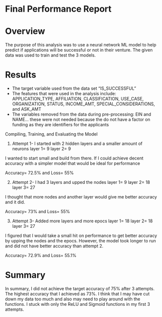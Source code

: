 # Final Performance Report 

# Overview
The purpose of this analysis was to use a neural network ML model to help predict if applications will be successful or not in their venture.
The given data was used to train and test the 3 models. 

# Results
- The target variable used from the data set “IS_SUCCESSFUL”
- The features that were used in the analysis include: APPLICATION_TYPE, AFFILIATION, CLASSIFICATION, USE_CASE, ORGANIZATION, STATUS, INCOME_AMT, SPECIAL_CONSIDERATIONS, and ASK_AMT
- The variables removed from the data during pre-processing: EIN and NAME… these were not needed because the do not have a factor on funding as they are identifiers for the applicants

Compiling, Training, and Evaluating the Model


1. Attempt 1- I started with 2 hidden layers and a smaller amount of neurons
layer 1= 9
layer 2= 9

I wanted to start small and build from there. If I could achieve decent accuracy with a simpler model that would be ideal for performance

Accuracy= 72.5% and Loss= 55%

2. Attempt 2- I had 3 layers and upped the nodes 
layer 1= 9
layer 2= 18
layer 3= 27

I thought that more nodes and another layer would give me better accuracy and it did. 

Accuracy= 73% and Loss= 55%

3. Attempt 3- Added more layers and more epocs
layer 1= 18
layer 2= 18
layer 3= 27

I figured that I would take a small hit on performance to get better accuracy by upping the nodes and the epocs. However, the model took longer to run and did not have better accuracy than attempt 2.

Accuracy= 72.9% and Loss= 55.1%


# Summary
In summary, I did not achieve the target accuracy of 75% after 3 attempts. The highest accuracy that I achieved as 73%. I think that I may have cut down my data too much and also may
need to play around with the functions. I stuck with only the ReLU and Sigmoid functions in my first 3 attempts.   
